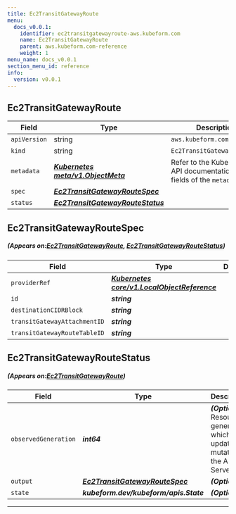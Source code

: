 ```yaml
---
title: Ec2TransitGatewayRoute
menu:
  docs_v0.0.1:
    identifier: ec2transitgatewayroute-aws.kubeform.com
    name: Ec2TransitGatewayRoute
    parent: aws.kubeform.com-reference
    weight: 1
menu_name: docs_v0.0.1
section_menu_id: reference
info:
  version: v0.0.1
---
```


## Ec2TransitGatewayRoute
| Field | Type | Description |
| ------ | ----- | ----------- |
| `apiVersion` | string | `aws.kubeform.com/v1alpha1` |
|    `kind` | string | `Ec2TransitGatewayRoute` |
| `metadata` | ***[Kubernetes meta/v1.ObjectMeta](https://kubernetes.io/docs/reference/generated/kubernetes-api/v1.13/#objectmeta-v1-meta)***|Refer to the Kubernetes API documentation for the fields of the `metadata` field.|
| `spec` | ***[Ec2TransitGatewayRouteSpec](#Ec2TransitGatewayRouteSpec)***||
| `status` | ***[Ec2TransitGatewayRouteStatus](#Ec2TransitGatewayRouteStatus)***||
## Ec2TransitGatewayRouteSpec
##### (Appears on:[Ec2TransitGatewayRoute](#Ec2TransitGatewayRoute), [Ec2TransitGatewayRouteStatus](#Ec2TransitGatewayRouteStatus))
| Field | Type | Description |
| ------ | ----- | ----------- |
| `providerRef` | ***[Kubernetes core/v1.LocalObjectReference](https://kubernetes.io/docs/reference/generated/kubernetes-api/v1.13/#localobjectreference-v1-core)***||
| `id` | ***string***||
| `destinationCIDRBlock` | ***string***||
| `transitGatewayAttachmentID` | ***string***||
| `transitGatewayRouteTableID` | ***string***||
## Ec2TransitGatewayRouteStatus
##### (Appears on:[Ec2TransitGatewayRoute](#Ec2TransitGatewayRoute))
| Field | Type | Description |
| ------ | ----- | ----------- |
| `observedGeneration` | ***int64***| ***(Optional)*** Resource generation, which is updated on mutation by the API Server.|
| `output` | ***[Ec2TransitGatewayRouteSpec](#Ec2TransitGatewayRouteSpec)***| ***(Optional)*** |
| `state` | ***kubeform.dev/kubeform/apis.State***| ***(Optional)*** |
---
